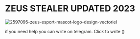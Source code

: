 # ZEUS STEALER UPDATED 2023

![2597095-zeus-esport-mascot-logo-design-vectoriel](https://user-images.githubusercontent.com/94788728/216657899-d7cecba8-9cc8-4c25-a22b-6a2919516d82.png)


if you need help you can write on telegram. Click to write ()

